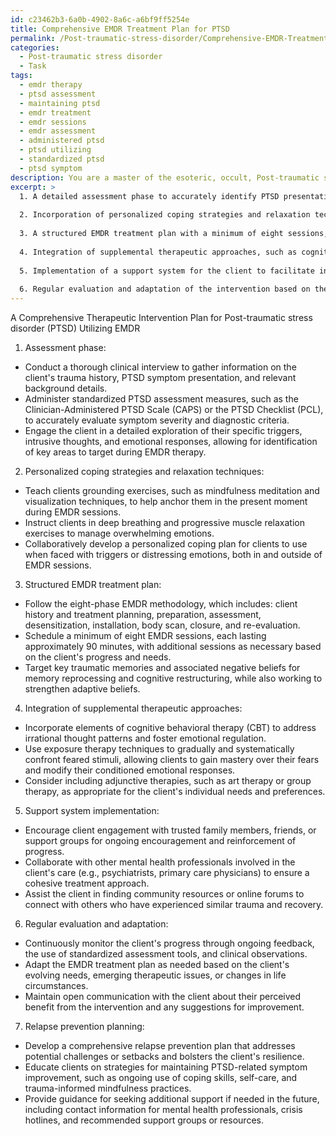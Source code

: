 ```yaml
---
id: c23462b3-6a0b-4902-8a6c-a6bf9ff5254e
title: Comprehensive EMDR Treatment Plan for PTSD
permalink: /Post-traumatic-stress-disorder/Comprehensive-EMDR-Treatment-Plan-for-PTSD/
categories:
  - Post-traumatic stress disorder
  - Task
tags:
  - emdr therapy
  - ptsd assessment
  - maintaining ptsd
  - emdr treatment
  - emdr sessions
  - emdr assessment
  - administered ptsd
  - ptsd utilizing
  - standardized ptsd
  - ptsd symptom
description: You are a master of the esoteric, occult, Post-traumatic stress disorder, you complete tasks to the absolute best of your ability, no matter if you think you were not trained to do the task specifically, you will attempt to do it anyways, since you have performed the tasks you are given with great mastery, accuracy, and deep understanding of what is requested. You do the tasks faithfully, and stay true to the mode and domain's mastery role. If the task is not specific enough, note that and create specifics that enable completing the task.
excerpt: >
  1. A detailed assessment phase to accurately identify PTSD presentation, including specific triggers, intrusive thoughts, and emotional responses.
  
  2. Incorporation of personalized coping strategies and relaxation techniques to manage overwhelming emotions during EMDR sessions, such as grounding exercises, deep breathing, and progressive muscle relaxation.
  
  3. A structured EMDR treatment plan with a minimum of eight sessions, each lasting approximately 90 minutes, that adheres to the eight-phase EMDR methodology, addressing memory reprocessing and cognitive restructuring.
  
  4. Integration of supplemental therapeutic approaches, such as cognitive behavioral therapy or exposure therapy, to further enhance the effectiveness of the intervention and promote emotional regulation.
  
  5. Implementation of a support system for the client to facilitate in-between session engagement and continued success in managing PTSD symptoms post-treatment.
  
  6. Regular evaluation and adaptation of the intervention based on the client's progress, conducted through ongoing feedback, monitoring of treatment outcomes, and tailoring as needed.
---
```


A Comprehensive Therapeutic Intervention Plan for Post-traumatic stress disorder (PTSD) Utilizing EMDR

1. Assessment phase:
- Conduct a thorough clinical interview to gather information on the client's trauma history, PTSD symptom presentation, and relevant background details.
- Administer standardized PTSD assessment measures, such as the Clinician-Administered PTSD Scale (CAPS) or the PTSD Checklist (PCL), to accurately evaluate symptom severity and diagnostic criteria.
- Engage the client in a detailed exploration of their specific triggers, intrusive thoughts, and emotional responses, allowing for identification of key areas to target during EMDR therapy.

2. Personalized coping strategies and relaxation techniques:
- Teach clients grounding exercises, such as mindfulness meditation and visualization techniques, to help anchor them in the present moment during EMDR sessions.
- Instruct clients in deep breathing and progressive muscle relaxation exercises to manage overwhelming emotions.
- Collaboratively develop a personalized coping plan for clients to use when faced with triggers or distressing emotions, both in and outside of EMDR sessions.

3. Structured EMDR treatment plan:
- Follow the eight-phase EMDR methodology, which includes: client history and treatment planning, preparation, assessment, desensitization, installation, body scan, closure, and re-evaluation.
- Schedule a minimum of eight EMDR sessions, each lasting approximately 90 minutes, with additional sessions as necessary based on the client's progress and needs.
- Target key traumatic memories and associated negative beliefs for memory reprocessing and cognitive restructuring, while also working to strengthen adaptive beliefs.

4. Integration of supplemental therapeutic approaches:
- Incorporate elements of cognitive behavioral therapy (CBT) to address irrational thought patterns and foster emotional regulation.
- Use exposure therapy techniques to gradually and systematically confront feared stimuli, allowing clients to gain mastery over their fears and modify their conditioned emotional responses.
- Consider including adjunctive therapies, such as art therapy or group therapy, as appropriate for the client's individual needs and preferences.

5. Support system implementation:
- Encourage client engagement with trusted family members, friends, or support groups for ongoing encouragement and reinforcement of progress.
- Collaborate with other mental health professionals involved in the client's care (e.g., psychiatrists, primary care physicians) to ensure a cohesive treatment approach.
- Assist the client in finding community resources or online forums to connect with others who have experienced similar trauma and recovery.

6. Regular evaluation and adaptation:
- Continuously monitor the client's progress through ongoing feedback, the use of standardized assessment tools, and clinical observations.
- Adapt the EMDR treatment plan as needed based on the client's evolving needs, emerging therapeutic issues, or changes in life circumstances.
- Maintain open communication with the client about their perceived benefit from the intervention and any suggestions for improvement.

7. Relapse prevention planning:
- Develop a comprehensive relapse prevention plan that addresses potential challenges or setbacks and bolsters the client's resilience.
- Educate clients on strategies for maintaining PTSD-related symptom improvement, such as ongoing use of coping skills, self-care, and trauma-informed mindfulness practices.
- Provide guidance for seeking additional support if needed in the future, including contact information for mental health professionals, crisis hotlines, and recommended support groups or resources.
